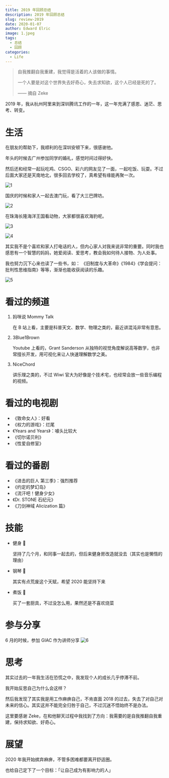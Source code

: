 ```yaml
---
title: 2019 年回顾总结
description: 2019 年回顾总结
slug: review-2019
date: 2020-01-07
author: Edward Elric
image: 1.jpeg
tags:
  - 总结
  - 回顾
categories:
  - Life
---
```


> 自我推翻自我重建，我觉得是活着的人该做的事情。
>
> 一个人要是对这个世界失去好奇心，失去求知欲，这个人已经是死的了。
>
> —— 摘自 Zeke

2019 年，我从杭州阿里来到深圳腾讯工作的一年，这一年充满了感恩、迷茫、思考、转变。

# 生活

在朋友的帮助下，我顺利的在深圳安顿下来，很感谢他。

年头的时候去广州参加同学的婚礼，感觉时间过得好快。

然后还和经常一起玩吃鸡、CSGO、彩六的网友见了一面，一起吃饭、玩耍。不过后面大家还是天南地北，很多回去学校了，真希望有缘能再聚一次。

![1](1.jpeg)

国庆的时候和家人一起去澳门玩，看了大三巴牌坊。

![2](2.jpeg)

在珠海长隆海洋王国看动物，大家都很喜欢海豹呢。

![3](3.jpeg)

![4](4.jpeg)

其实我不是个喜欢和家人打电话的人，但内心家人对我来说非常的重要。同时我也感恩有一个智慧的妈妈，她爱阅读、爱思考，教会我如何待人接物、为人处事。

我也努力沉下心来也读了一些书，如： 《旧制度与大革命》《1984》《学会提问：批判性思维指南》等等，渐渐也能收获阅读的乐趣。

![5](5.jpeg)

# 看过的频道

1. 妈咪说 Mommy Talk

   在 B 站上看，主要是科普天文、数学、物理之类的，最近讲混沌非常有意思。

2. 3Blue1Brown

   Youtube 上看的，Grant Sanderson 从独特的视觉角度解说高等数学，也非常擅长开发，用可视化来让人快速理解数学之美。

3. NiceChord

   讲乐理之类的，不过 Wiwi 官大为好像是个技术宅，也经常会放一些音乐编程的视频。

# 看过的电视剧

- 《致命女人》：好看
- 《权力的游戏》：烂尾
- 《Years and Years》：噱头比较大
- 《切尔诺贝利》
- 《性爱自修室》

# 看过的番剧

- 《进击的巨人 第三季》：强烈推荐
- 《约定的梦幻岛》
- 《流汗吧！健身少女》
- 《Dr. STONE 石纪元》
- 《刀剑神域 Alicization 篇》

# 技能

- 健身 💪

  坚持了几个月，和同事一起去的，但后来健身房改造就没去（其实也是懒惰的理由）

- 钢琴 🎹

  其实有点荒废这个天赋，希望 2020 能坚持下来

- 煮饭 🍳

  买了一套厨具，不过没怎么用，果然还是不喜欢烧菜

# 参与分享

6 月的时候，参加 GIAC 作为讲师分享
![6](6.jpeg)

# 思考

其实过去的一年我生活在恐慌之中，我发现个人的成长几乎停滞不前。

我开始反思自己为什么会这样？

然后我发现了其实我是用工作麻痹自己，不肯直面 2018 的过去，失去了对自己对未来的信心。其实这并不能完全归咎于自己，不过沉迷不悟始终不是办法。

这里要感谢 Zeke，在和他聊天过程中我找到了方向：我需要的是自我推翻自我重建，保持求知欲、好奇心。

# 展望

2020 年我开始摈弃麻痹，不管多困难都要离开舒适圈。

也给自己定下了一个目标：「让自己成为有影响力的人」
